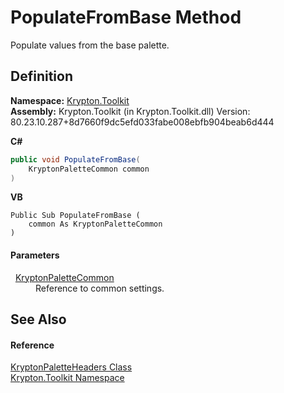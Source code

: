 # PopulateFromBase Method


Populate values from the base palette.



## Definition
**Namespace:** <a href="79d2eac2-21f4-54ff-7552-b20c33c30600.md">Krypton.Toolkit</a>  
**Assembly:** Krypton.Toolkit (in Krypton.Toolkit.dll) Version: 80.23.10.287+8d7660f9dc5efd033fabe008ebfb904beab6d444

**C#**
``` C#
public void PopulateFromBase(
	KryptonPaletteCommon common
)
```
**VB**
``` VB
Public Sub PopulateFromBase ( 
	common As KryptonPaletteCommon
)
```



#### Parameters
<dl><dt>  <a href="10cffef4-a905-e22e-bec3-211bf01ee75e.md">KryptonPaletteCommon</a></dt><dd>Reference to common settings.</dd></dl>

## See Also


#### Reference
<a href="cc60a687-6bd5-e3d7-2b2a-4dda8a2ca1c9.md">KryptonPaletteHeaders Class</a>  
<a href="79d2eac2-21f4-54ff-7552-b20c33c30600.md">Krypton.Toolkit Namespace</a>  
